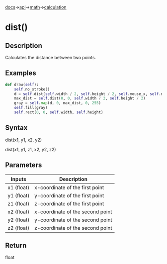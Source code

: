 [docs](/docs/)→[api](/docs/api)→[math](/docs/api/math/)→[calculation](/docs/api/math/calculation/)

# dist()

## Description

Calculates the distance between two points.

## Examples

```py
def draw(self):
    self.no_stroke()
    d = self.dist(self.width / 2, self.height / 2, self.mouse_x, self.mouse_y)
    max_dist = self.dist(0, 0, self.width / 2, self.height / 2)
    gray = self.map(d, 0, max_dist, 0, 255)
    self.fill(gray)
    self.rect(0, 0, self.width, self.height)
```

## Syntax

dist(x1, y1, x2, y2)

dist(x1, y1, z1, x2, y2, z2)

## Parameters

| Inputs | Description |
|--------|-------------|
| x1 (float) | x-coordinate of the first point |
| y1 (float) | y-coordinate of the first point |
| z1 (float) | z-coordinate of the first point |
| x2 (float) | x-coordinate of the second point |
| y2 (float) | y-coordinate of the second point |
| z2 (float) | z-coordinate of the second point |

## Return

float